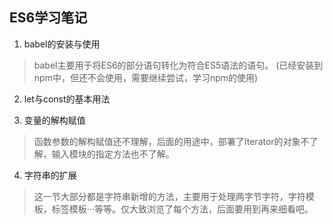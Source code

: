 ## ES6学习笔记

1. babel的安装与使用
>  babel主要用于将ES6的部分语句转化为符合ES5语法的语句。
>  (已经安装到npm中，但还不会使用，需要继续尝试，学习npm的使用) 

2. let与const的基本用法

3. 变量的解构赋值
>   函数参数的解构赋值还不理解，后面的用途中，部署了Iterator的对象不了解，输入模块的指定方法也不了解。

4. 字符串的扩展
>   这一节大部分都是字符串新增的方法，主要用于处理两字节字符，字符模板，标签模板···等等。仅大致浏览了每个方法，后面要用到再来细看吧。

